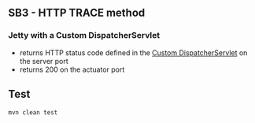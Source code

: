 ## SB3 - HTTP TRACE method

### Jetty with a Custom DispatcherServlet
- returns HTTP status code defined in the [Custom DispatcherServlet](src/main/java/com/example/demo/CustomDispatcherServlet.java) on the server port 
- returns 200 on the actuator port



## Test

```
mvn clean test
```